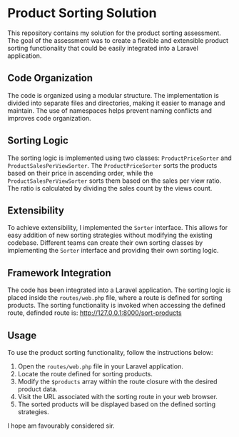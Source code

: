 # Product Sorting Solution

This repository contains my solution for the product sorting assessment. The goal of the assessment was to create a flexible and extensible product sorting functionality that could be easily integrated into a Laravel application.

## Code Organization

The code is organized using a modular structure. The implementation is divided into separate files and directories, making it easier to manage and maintain. The use of namespaces helps prevent naming conflicts and improves code organization.

## Sorting Logic

The sorting logic is implemented using two classes: `ProductPriceSorter` and `ProductSalesPerViewSorter`. The `ProductPriceSorter` sorts the products based on their price in ascending order, while the `ProductSalesPerViewSorter` sorts them based on the sales per view ratio. The ratio is calculated by dividing the sales count by the views count.

## Extensibility

To achieve extensibility, I implemented the `Sorter` interface. This allows for easy addition of new sorting strategies without modifying the existing codebase. Different teams can create their own sorting classes by implementing the `Sorter` interface and providing their own sorting logic.

## Framework Integration

The code has been integrated into a Laravel application. The sorting logic is placed inside the `routes/web.php` file, where a route is defined for sorting products. The sorting functionality is invoked when accessing the defined route, definded route is: http://127.0.0.1:8000/sort-products

## Usage

To use the product sorting functionality, follow the instructions below:

1. Open the `routes/web.php` file in your Laravel application.
2. Locate the route defined for sorting products.
3. Modify the `$products` array within the route closure with the desired product data.
4. Visit the URL associated with the sorting route in your web browser.
5. The sorted products will be displayed based on the defined sorting strategies.

I hope am favourably considered sir.
